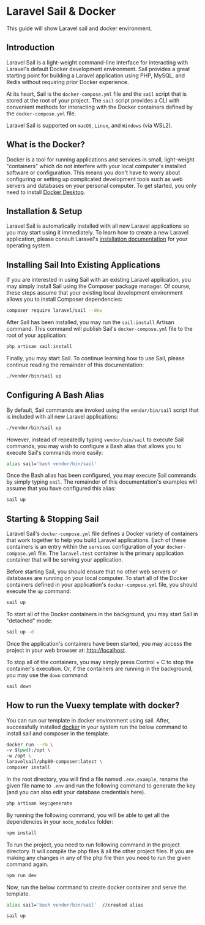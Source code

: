 # Laravel Sail & Docker

This guide will show Laravel sail and docker environment.

## Introduction

Laravel Sail is a light-weight command-line interface for interacting with Laravel's default Docker development environment. Sail provides a great starting point for building a Laravel application using PHP, MySQL, and Redis without requiring prior Docker experience.

At its heart, Sail is the `docker-compose.yml` file and the `sail` script that is stored at the root of your project. The `sail` script provides a CLI with convenient methods for interacting with the Docker containers defined by the `docker-compose.yml` file.

Laravel Sail is supported on `macOS`, `Linux`, and `Windows` (via WSL2).

## What is the Docker?

Docker is a tool for running applications and services in small, light-weight "containers" which do not interfere with your local computer's installed software or configuration. This means you don't have to worry about configuring or setting up complicated development tools such as web servers and databases on your personal computer. To get started, you only need to install [Docker Desktop](https://www.docker.com/products/docker-desktop).

## Installation & Setup

Laravel Sail is automatically installed with all new Laravel applications so you may start using it immediately. To learn how to create a new Laravel application, please consult Laravel's [installation documentation](https://laravel.com/docs/9.x/installation) for your operating system.

## Installing Sail Into Existing Applications

If you are interested in using Sail with an existing Laravel application, you may simply install Sail using the Composer package manager. Of course, these steps assume that your existing local development environment allows you to install Composer dependencies:

```sh
composer require laravel/sail --dev
```

After Sail has been installed, you may run the `sail:install` Artisan command. This command will publish Sail's `docker-compose.yml` file to the root of your application:

```sh
php artisan sail:install
```

Finally, you may start Sail. To continue learning how to use Sail, please continue reading the remainder of this documentation:

```sh
./vendor/bin/sail up
```

## Configuring A Bash Alias

By default, Sail commands are invoked using the `vendor/bin/sail` script that is included with all new Laravel applications:

```sh
./vendor/bin/sail up
```

However, instead of repeatedly typing `vendor/bin/sail` to execute Sail commands, you may wish to configure a Bash alias that allows you to execute Sail's commands more easily:

```sh
alias sail='bash vendor/bin/sail'
```

Once the Bash alias has been configured, you may execute Sail commands by simply typing `sail`. The remainder of this documentation's examples will assume that you have configured this alias:

```sh
sail up
```

## Starting & Stopping Sail

Laravel Sail's `docker-compose.yml` file defines a Docker variety of containers that work together to help you build Laravel applications. Each of these containers is an entry within the `services` configuration of your `docker-compose.yml` file. The `laravel.test` container is the primary application container that will be serving your application.

Before starting Sail, you should ensure that no other web servers or databases are running on your local computer. To start all of the Docker containers defined in your application's `docker-compose.yml` file, you should execute the `up` command:

```sh
sail up
```

To start all of the Docker containers in the background, you may start Sail in "detached" mode:

```sh
sail up -d
```

Once the application's containers have been started, you may access the project in your web browser at: [http://localhost](http://localhost).

To stop all of the containers, you may simply press Control + C to stop the container's execution. Or, if the containers are running in the background, you may use the `down` command:

```sh
sail down
```

## How to run the Vuexy template with docker?

You can run our template in docker environment using sail. After, successfully installed [docker](https://www.docker.com/products/docker-desktop) in your system run the below command to install sail and composer in the template.

```sh
docker run --rm \
-v $(pwd):/opt \
-w /opt \
laravelsail/php80-composer:latest \
composer install
```

In the root directory, you will find a file named `.env.example`, rename the given file name to `.env` and run the following command to generate the key (and you can also edit your database credentials here).

```sh
php artisan key:generate
```

By running the following command, you will be able to get all the dependencies in your `node_modules` folder:

```sh
npm install
```

To run the project, you need to run following command in the project directory. It will compile the php files & all the other project files. If you are making any changes in any of the php file then you need to run the given command again.

```sh
npm run dev
```

Now, run the below command to create docker container and serve the template.

```sh
alias sail='bash vendor/bin/sail'  //created alias

sail up
```
